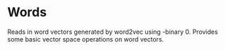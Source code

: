 # Words

Reads in word vectors generated by word2vec using -binary 0. Provides some
basic vector space operations on word vectors.

